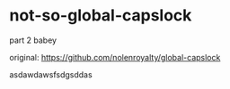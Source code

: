 # not-so-global-capslock
part 2 babey

original: https://github.com/nolenroyalty/global-capslock

asdawdawsfsdgsddas
